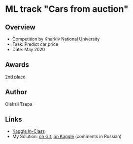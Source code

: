 # ML track "Cars from auction"

## Overview

* Competition by Kharkiv National University
* Task: Predict car price
* Date: May 2020

## Awards

[2nd place](https://sibur.ai-community.com/competitions/4/tasks/12/rating)

## Author
Oleksii Tsepa

## Links
* [Kaggle In-Class](https://www.kaggle.com/c/TTiDS20)
* My Solution: [on Git](2nd-place-solution-cars-from-auction.ipynb), [on Kaggle](https://www.kaggle.com/imgremlin/2nd-place-solution-cars-from-auction) (comments in Russian)
